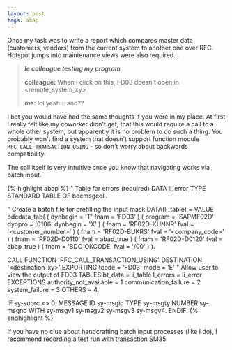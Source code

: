 ```yaml
---
layout: post
tags: abap
---
```


Once my task was to write a report which compares master data (customers, vendors) from the current system to another one over RFC. Hotspot jumps into maintenance views were also required...

> ***le colleague testing my program***
>
> **colleague:** When I click on this, FD03 doesn't open in &lt;remote_system_xy&gt;
>
> **me:** lol yeah... and??

I bet you would have had the same thoughts if you were in my place. At first I really felt like my coworker didn't get, that this would require a call to a whole other system, but apparently it is no problem to do such a thing. You probably won't find a system that doesn't support function module `RFC_CALL_TRANSACTION_USING` - so don't worry about backwards compatibility.

The call itself is very intuitive once you know that navigating works via batch input.

{% highlight abap %}
" Table for errors (required)
DATA li_error TYPE STANDARD TABLE OF bdcmsgcoll.

" Create a batch file for prefilling the input mask
DATA(li_table) = VALUE bdcdata_tab(
                    ( dynbegin = 'T' fnam = 'FD03' )
                    ( program = 'SAPMF02D' dynpro = '0106' dynbegin = 'X' )
                    ( fnam = 'RF02D-KUNNR' fval = '<customer_number>' )
                    ( fnam = 'RF02D-BUKRS' fval = '<company_code>' )
                    ( fnam = 'RF02D-D0110' fval = abap_true )
                    ( fnam = 'RF02D-D0120' fval = abap_true )
                    ( fnam = 'BDC_OKCODE'  fval = '/00' )
                ).

CALL FUNCTION 'RFC_CALL_TRANSACTION_USING'
    DESTINATION '<destination_xy>'
    EXPORTING
        tcode                   = 'FD03'
        mode                    = 'E'       " Allow user to view the output of FD03
    TABLES
        bt_data                 = li_table
        l_errors                = li_error
    EXCEPTIONS
        authority_not_available = 1
        communication_failure   = 2
        system_failure          = 3
        OTHERS                  = 4.

IF sy-subrc <> 0.
    MESSAGE ID sy-msgid TYPE sy-msgty NUMBER sy-msgno
        WITH sy-msgv1 sy-msgv2 sy-msgv3 sy-msgv4.
ENDIF.
{% endhighlight %}

If you have no clue about handcrafting batch input processes (like I do), I recommend recording a test run with transaction SM35.
